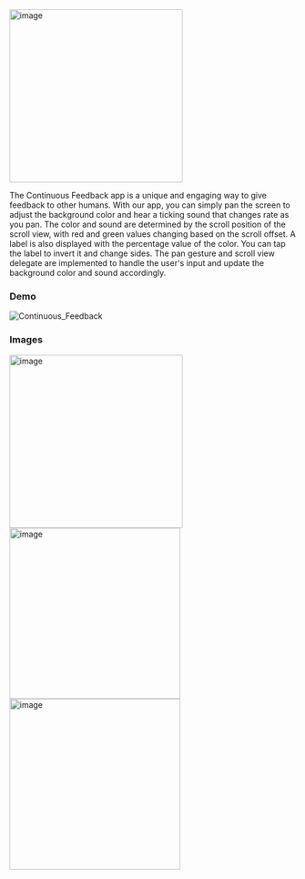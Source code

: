 <img width="304" alt="image" src="https://user-images.githubusercontent.com/62527620/206048967-20dfcb20-aedc-45f7-ab6d-7f0091a8bb13.png">

The Continuous Feedback app is a unique and engaging way to give feedback to other humans. With our app, you can simply pan the screen to adjust the background color and hear a ticking sound that changes rate as you pan. The color and sound are determined by the scroll position of the scroll view, with red and green values changing based on the scroll offset. A label is also displayed with the percentage value of the color. You can tap the label to invert it and change sides. The pan gesture and scroll view delegate are implemented to handle the user's input and update the background color and sound accordingly.

### Demo

![Continuous_Feedback](https://user-images.githubusercontent.com/62527620/206051477-753fcfae-c107-4b65-ae22-1151e16f557d.gif)

### Images

<img width="304" alt="image" src="https://user-images.githubusercontent.com/62527620/205502645-294448c0-b4e5-43db-b60d-1169378c991d.png">
<img width="300" alt="image" src="https://user-images.githubusercontent.com/62527620/205502710-17271a2f-1121-483f-a56b-f1b232034011.png">
<img width="300" alt="image" src="https://user-images.githubusercontent.com/62527620/205502726-28245979-ee18-4823-a515-43431eb8a13d.png">
